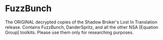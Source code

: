 # FuzzBunch
The ORIGINAL decrypted copies of the Shadow Broker's Lost In Translation release. Contains FuzzBunch, DanderSpritz, and all the other NSA [Equation Group] toolkits. Please use them only for researching purposes.
